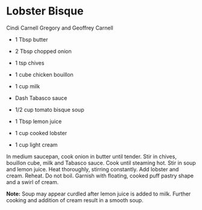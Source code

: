 # Lobster Bisque

Cindi Carnell
Gregory and Geoffrey Carnell

- 1 Tbsp butter
- 2 Tbsp chopped onion
- 1 tsp chives
- 1 cube chicken bouillon
- 1 cup milk

- Dash Tabasco sauce
- 1/2 cup tomato bisque soup
- 1 Tbsp lemon juice
- 1 cup cooked lobster
- 1 cup light cream

In medium saucepan, cook onion in butter until tender. Stir in chives, bouillon cube, milk and Tabasco sauce. Cook until steaming hot. Stir in soup and lemon juice. Heat thoroughly, stirring constantly. Add lobster and cream. Reheat. Do not boil. Garnish with floating, cooked puff pastry shape and a swirl of cream.

**Note:** Soup may appear curdled after lemon juice is added to milk.  Further cooking and addition of cream result in a smooth soup.
